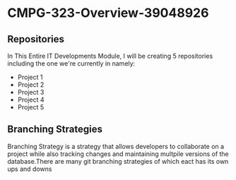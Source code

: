 # CMPG-323-Overview-39048926

## Repositories
In This Entire IT Developments Module, I will be creating 5 repositories including the one we're currently in namely:

* Project 1
* Project 2
* Project 3
* Project 4
* Project 5

## Branching Strategies

Branching Strategy is a strategy that allows developers to collaborate on a project while also tracking changes and maintaining multpile versions of the database.There are many git branching strategies of which eact has its own ups and downs
